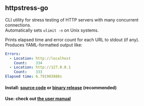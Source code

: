 ## httpstress-go

CLI utility for stress testing of HTTP servers with many concurrent connections.  
Automatically sets `ulimit -n` on Unix systems.

Prints elapsed time and error count for each URL to stdout (if any).  
Produces YAML-formatted output like:

```yaml
Errors:
  - Location: http://localhost
    Count:    334
  - Location: http://127.0.0.1
    Count:    333
Elapsed time: 6.791903888s
```

#### Install: [source code](https://github.com/chillum/httpstress-go/wiki/Building-from-source) or [binary release](https://github.com/chillum/httpstress-go/wiki/Installing-from-binaries) (recommended) 

#### Use: check out [the user manual](https://github.com/chillum/httpstress-go/wiki#httpstress-go)
